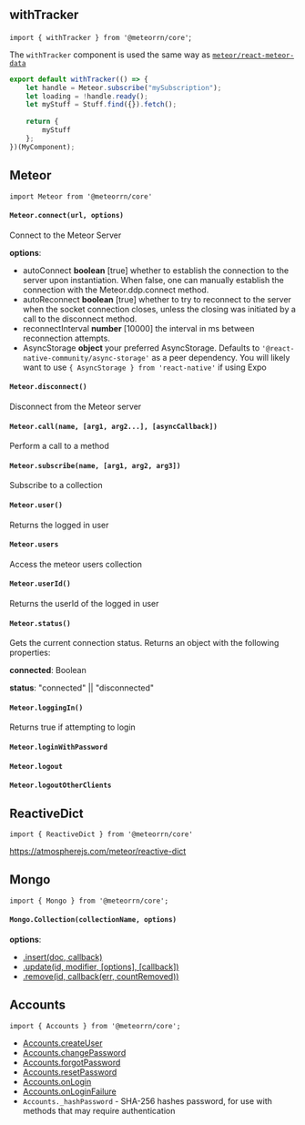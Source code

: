 ## withTracker
`import { withTracker } from '@meteorrn/core'`;

The `withTracker` component is used the same way as [`meteor/react-meteor-data`](https://guide.meteor.com/react.html#using-withTracker)

```javascript
export default withTracker(() => {
    let handle = Meteor.subscribe("mySubscription");
    let loading = !handle.ready();
    let myStuff = Stuff.find({}).fetch();
    
    return {
        myStuff
    };
})(MyComponent);
```

## Meteor
`import Meteor from '@meteorrn/core'`

#### `Meteor.connect(url, options)`
Connect to the Meteor Server

**options**:
* autoConnect **boolean** [true] whether to establish the connection to the server upon instantiation. When false, one can manually establish the connection with the Meteor.ddp.connect method.
* autoReconnect **boolean** [true] whether to try to reconnect to the server when the socket connection closes, unless the closing was initiated by a call to the disconnect method.
* reconnectInterval **number** [10000] the interval in ms between reconnection attempts.
* AsyncStorage **object** your preferred AsyncStorage. Defaults to `'@react-native-community/async-storage'` as a peer dependency. You will likely want to use `{ AsyncStorage } from 'react-native'` if using Expo

#### `Meteor.disconnect()`
Disconnect from the Meteor server

#### `Meteor.call(name, [arg1, arg2...], [asyncCallback])`
Perform a call to a method

#### `Meteor.subscribe(name, [arg1, arg2, arg3])`
Subscribe to a collection

#### `Meteor.user()`
Returns the logged in user

#### `Meteor.users`
Access the meteor users collection

#### `Meteor.userId()`
Returns the userId of the logged in user

#### `Meteor.status()`
Gets the current connection status. Returns an object with the following properties:

**connected**: Boolean

**status**: "connected" || "disconnected"

#### `Meteor.loggingIn()`
Returns true if attempting to login

#### `Meteor.loginWithPassword`

#### `Meteor.logout`

#### `Meteor.logoutOtherClients`



## ReactiveDict
`import { ReactiveDict } from '@meteorrn/core'`

https://atmospherejs.com/meteor/reactive-dict



## Mongo
`import { Mongo } from '@meteorrn/core';`

#### `Mongo.Collection(collectionName, options)`

**options**:
  * [.insert(doc, callback)](http://docs.meteor.com/#/full/insert)
  * [.update(id, modifier, [options], [callback])](http://docs.meteor.com/#/full/update)
  * [.remove(id, callback(err, countRemoved))](http://docs.meteor.com/#/full/remove)



## Accounts
`import { Accounts } from '@meteorrn/core';`

* [Accounts.createUser](http://docs.meteor.com/#/full/accounts_createuser)
* [Accounts.changePassword](http://docs.meteor.com/#/full/accounts_forgotpassword)
* [Accounts.forgotPassword](http://docs.meteor.com/#/full/accounts_changepassword)
* [Accounts.resetPassword](http://docs.meteor.com/#/full/accounts_resetpassword)
* [Accounts.onLogin](http://docs.meteor.com/#/full/accounts_onlogin)
* [Accounts.onLoginFailure](http://docs.meteor.com/#/full/accounts_onloginfailure)
* `Accounts._hashPassword` - SHA-256 hashes password, for use with methods that may require authentication
